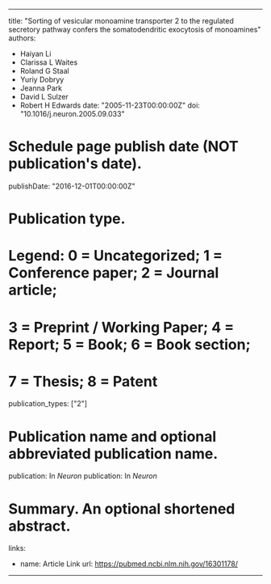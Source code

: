 
---
title: "Sorting of vesicular monoamine transporter 2 to the regulated secretory pathway confers the somatodendritic exocytosis of monoamines"
authors:
- Haiyan Li 
- Clarissa L Waites
- Roland G Staal
- Yuriy Dobryy
- Jeanna Park
- David L Sulzer
- Robert H Edwards
date: "2005-11-23T00:00:00Z"
doi: "10.1016/j.neuron.2005.09.033"

# Schedule page publish date (NOT publication's date).
publishDate: "2016-12-01T00:00:00Z"

# Publication type.
# Legend: 0 = Uncategorized; 1 = Conference paper; 2 = Journal article;
# 3 = Preprint / Working Paper; 4 = Report; 5 = Book; 6 = Book section;
# 7 = Thesis; 8 = Patent
publication_types: ["2"]

# Publication name and optional abbreviated publication name.
publication: In *Neuron*
publication: In *Neuron*

# Summary. An optional shortened abstract.


links:
- name: Article Link
url: https://pubmed.ncbi.nlm.nih.gov/16301178/
---
